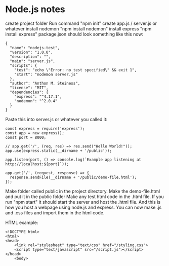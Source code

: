 # Node.js notes

create project folder
Run command "npm init"
create app.js / server.js or whatever
install nodemon "npm install nodemon"
install express "npm install express"
package.json should look something like this now:
```
{
  "name": "nodejs-test",
  "version": "1.0.0",
  "description": "",
  "main": "server.js",
  "scripts": {
    "test": "echo \"Error: no test specified\" && exit 1",
    "start": "nodemon server.js"
  },
  "author": "Anthon M. Steiness",
  "license": "MIT",
  "dependencies": {
    "express": "^4.17.1",
    "nodemon": "^2.0.4"
  }
}
```
 
Paste this into server.js or whatever you called it:
```
const express = require('express');
const app = new express();
const port = 8000;
 
// app.get('/', (req, res) => res.send("Hello World!"));
app.use(express.static(__dirname + '/public'));
 
app.listen(port, () => console.log(`Example app listening at http://localhost:${port}`));
 
app.get('/', (request, response) => {
  response.sendFile(__dirname + '/public/demo-file.html');
});
```

Make folder called public in the project directory.
Make the demo-file.html and put it in the public folder
Make any test html code in the .html file.
If you run "npm start" it should start the server and host the .html file. And this is how you host a webpage using node.js and express.
You can now make .js and .css files and import them in the html code.
 
HTML example:
```
<!DOCTYPE html>
<html>
<head>
    <link rel="stylesheet" type="text/css" href="/styling.css">
    <script type="text/javascript" src="/script.js"></script>
</head>
    <body>
```
